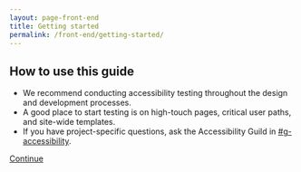 ```yaml
---
layout: page-front-end
title: Getting started
permalink: /front-end/getting-started/
---
```


## How to use this guide

- We recommend conducting accessibility testing throughout the design and development processes.
- A good place to start testing is on high-touch pages, critical user paths, and site-wide templates.
- If you have project-specific questions, ask the Accessibility Guild in [#g-accessibility](https://gsa-tts.slack.com/messages/g-accessibility/).

<a class="usa-button" href="{{ site.baseurl }}/front-end/keyboard-access/">Continue <i class="fa fa-arrow-right" aria-hidden="true"></i></a>
